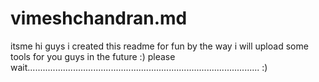 # vimeshchandran.md
itsme
hi guys i created this readme for fun by the way i will upload some tools for you guys in the future :)
please wait............................................................................................
:)
